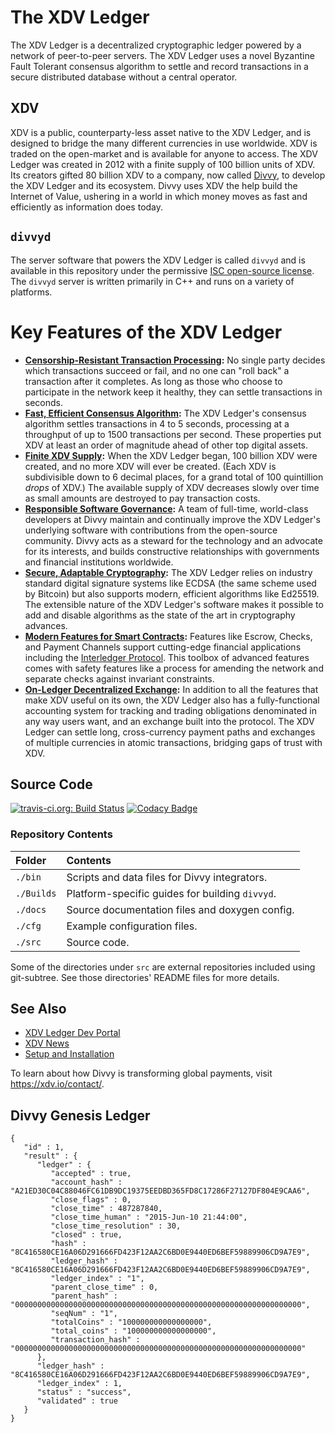 # The XDV Ledger

The XDV Ledger is a decentralized cryptographic ledger powered by a network of peer-to-peer servers. The XDV Ledger uses a novel Byzantine Fault Tolerant consensus algorithm to settle and record transactions in a secure distributed database without a central operator.

## XDV
XDV is a public, counterparty-less asset native to the XDV Ledger, and is designed to bridge the many different currencies in use worldwide. XDV is traded on the open-market and is available for anyone to access. The XDV Ledger was created in 2012 with a finite supply of 100 billion units of XDV. Its creators gifted 80 billion XDV to a company, now called [Divvy](https://xdv.io/), to develop the XDV Ledger and its ecosystem.  Divvy uses XDV the help build the Internet of Value, ushering in a world in which money moves as fast and efficiently as information does today.

## `divvyd`
The server software that powers the XDV Ledger is called `divvyd` and is available in this repository under the permissive [ISC open-source license](LICENSE). The `divvyd` server is written primarily in C++ and runs on a variety of platforms.


# Key Features of the XDV Ledger

- **[Censorship-Resistant Transaction Processing][]:** No single party decides which transactions succeed or fail, and no one can "roll back" a transaction after it completes. As long as those who choose to participate in the network keep it healthy, they can settle transactions in seconds.
- **[Fast, Efficient Consensus Algorithm][]:** The XDV Ledger's consensus algorithm settles transactions in 4 to 5 seconds, processing at a throughput of up to 1500 transactions per second. These properties put XDV at least an order of magnitude ahead of other top digital assets.
- **[Finite XDV Supply][]:** When the XDV Ledger began, 100 billion XDV were created, and no more XDV will ever be created. (Each XDV is subdivisible down to 6 decimal places, for a grand total of 100 quintillion _drops_ of XDV.) The available supply of XDV decreases slowly over time as small amounts are destroyed to pay transaction costs.
- **[Responsible Software Governance][]:** A team of full-time, world-class developers at Divvy maintain and continually improve the XDV Ledger's underlying software with contributions from the open-source community. Divvy acts as a steward for the technology and an advocate for its interests, and builds constructive relationships with governments and financial institutions worldwide.
- **[Secure, Adaptable Cryptography][]:** The XDV Ledger relies on industry standard digital signature systems like ECDSA (the same scheme used by Bitcoin) but also supports modern, efficient algorithms like Ed25519. The extensible nature of the XDV Ledger's software makes it possible to add and disable algorithms as the state of the art in cryptography advances.
- **[Modern Features for Smart Contracts][]:** Features like Escrow, Checks, and Payment Channels support cutting-edge financial applications including the [Interledger Protocol](https://interledger.org/). This toolbox of advanced features comes with safety features like a process for amending the network and separate checks against invariant constraints.
- **[On-Ledger Decentralized Exchange][]:** In addition to all the features that make XDV useful on its own, the XDV Ledger also has a fully-functional accounting system for tracking and trading obligations denominated in any way users want, and an exchange built into the protocol. The XDV Ledger can settle long, cross-currency payment paths and exchanges of multiple currencies in atomic transactions, bridging gaps of trust with XDV.

[Censorship-Resistant Transaction Processing]: https://developers.xdv.io/xdv-ledger-overview.html#censorship-resistant-transaction-processing
[Fast, Efficient Consensus Algorithm]: https://developers.xdv.io/xdv-ledger-overview.html#fast-efficient-consensus-algorithm
[Finite XDV Supply]: https://developers.xdv.io/xdv-ledger-overview.html#finite-xdv-supply
[Responsible Software Governance]: https://developers.xdv.io/xdv-ledger-overview.html#responsible-software-governance
[Secure, Adaptable Cryptography]: https://developers.xdv.io/xdv-ledger-overview.html#secure-adaptable-cryptography
[Modern Features for Smart Contracts]: https://developers.xdv.io/xdv-ledger-overview.html#modern-features-for-smart-contracts
[On-Ledger Decentralized Exchange]: https://developers.xdv.io/xdv-ledger-overview.html#on-ledger-decentralized-exchange


## Source Code
[![travis-ci.org: Build Status](https://travis-ci.org/xdv/divvyd.png?branch=develop)](https://travis-ci.org/xdv/divvyd)
[![Codacy Badge](https://app.codacy.com/project/badge/Grade/6f6a4d399b984f7ea2e402b77fb49bcb)](https://www.codacy.com/gh/xdv/divvyd/dashboard?utm_source=github.com&amp;utm_medium=referral&amp;utm_content=xdv/divvyd&amp;utm_campaign=Badge_Grade)

### Repository Contents

| Folder     | Contents                                         |
|:-----------|:-------------------------------------------------|
| `./bin`    | Scripts and data files for Divvy integrators.   |
| `./Builds` | Platform-specific guides for building `divvyd`. |
| `./docs`   | Source documentation files and doxygen config.   |
| `./cfg`    | Example configuration files.                     |
| `./src`    | Source code.                                     |

Some of the directories under `src` are external repositories included using
git-subtree. See those directories' README files for more details.


## See Also

* [XDV Ledger Dev Portal](https://developers.xdv.io/)
* [XDV News](https://xdv.io/category/xdv/)
* [Setup and Installation](https://developers.xdv.io/install-divvyd.html)

To learn about how Divvy is transforming global payments, visit
<https://xdv.io/contact/>.

## Divvy Genesis Ledger

```
{
   "id" : 1,
   "result" : {
      "ledger" : {
         "accepted" : true,
         "account_hash" : "A21ED30C04C88046FC61DB9DC19375EEDBD365FD8C17286F27127DF804E9CAA6",
         "close_flags" : 0,
         "close_time" : 487287840,
         "close_time_human" : "2015-Jun-10 21:44:00",
         "close_time_resolution" : 30,
         "closed" : true,
         "hash" : "8C416580CE16A06D291666FD423F12AA2C6BD0E9440ED6BEF59889906CD9A7E9",
         "ledger_hash" : "8C416580CE16A06D291666FD423F12AA2C6BD0E9440ED6BEF59889906CD9A7E9",
         "ledger_index" : "1",
         "parent_close_time" : 0,
         "parent_hash" : "0000000000000000000000000000000000000000000000000000000000000000",
         "seqNum" : "1",
         "totalCoins" : "100000000000000000",
         "total_coins" : "100000000000000000",
         "transaction_hash" : "0000000000000000000000000000000000000000000000000000000000000000"
      },
      "ledger_hash" : "8C416580CE16A06D291666FD423F12AA2C6BD0E9440ED6BEF59889906CD9A7E9",
      "ledger_index" : 1,
      "status" : "success",
      "validated" : true
   }
}
```
